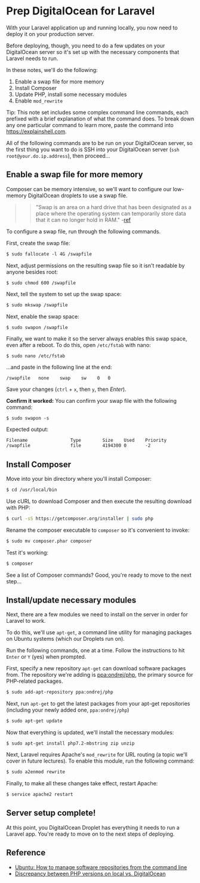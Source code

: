 # Prep DigitalOcean for Laravel
With your Laravel application up and running locally, you now need to deploy it on your production server.

Before deploying, though, you need to do a few updates on your DigitalOcean server so it's set up with the necessary components that Laravel needs to run.

In these notes, we'll do the following:

1. Enable a swap file for more memory
2. Install Composer
3. Update PHP, install some necessary modules
3. Enable `mod_rewrite`

Tip: This note set includes some complex command line commands, each prefixed with a brief explanation of what the command does. To break down any one particular command to learn more, paste the command into <https://explainshell.com>.

All of the following commands are to be run on your DigitalOcean server, so the first thing you want to do is SSH into your DigitalOcean server (`ssh root@your.do.ip.address`), then proceed...

## Enable a swap file for more memory
Composer can be memory intensive, so we'll want to configure our low-memory DigitalOcean droplets to use a swap file.

>> "Swap is an area on a hard drive that has been designated as a place where the operating system can temporarily store data that it can no longer hold in RAM." -[ref](https://www.digitalocean.com/community/tutorials/how-to-add-swap-on-ubuntu-14-04)

To configure a swap file, run through the following commands.

First, create the swap file:

```xml
$ sudo fallocate -l 4G /swapfile
```

Next, adjust permissions on the resulting swap file so it isn't readable by anyone besides root:

```
$ sudo chmod 600 /swapfile
```

Next, tell the system to set up the swap space:

```xml
$ sudo mkswap /swapfile
```

Next, enable the swap space:

```
$ sudo swapon /swapfile
```

Finally, we want to make it so the server always enables this swap space, even after a reboot. To do this, open `/etc/fstab` with nano:

```
$ sudo nano /etc/fstab
```

...and paste in the following line at the end:

```
/swapfile   none    swap    sw    0   0
```

Save your changes (`ctrl` + `x`, then `y`, then *Enter*).

__Confirm it worked:__
You can confirm your swap file with the following command:

```
$ sudo swapon -s
```

Expected output:

```xml
Filename                Type        Size    Used    Priority
/swapfile               file        4194300 0       -2
```


## Install Composer
Move into your bin directory where you'll install Composer:

```bash
$ cd /usr/local/bin
```

Use cURL to download Composer and then execute the resulting download with PHP:

```bash
$ curl -sS https://getcomposer.org/installer | sudo php
```

Rename the composer executable to `composer` so it's convenient to invoke:

```bash
$ sudo mv composer.phar composer
```

Test it's working:

```bash
$ composer
```

See a list of Composer commands? Good, you're ready to move to the next step...


## Install/update necessary modules
Next, there are a few modules we need to install on the server in order for Laravel to work. 

To do this, we'll use `apt-get`, a command line utility for managing packages on Ubuntu systems (which our Droplets run on).

Run the following commands, one at a time. Follow the instructions to hit `Enter` or `Y` (yes) when prompted.

First, specify a new repository `apt-get` can download software packages from. The repository we're adding is [ppa:ondrej/php](https://launchpad.net/~ondrej/+archive/ubuntu/php), the primary source for PHP-related packages.

```bash
$ sudo add-apt-repository ppa:ondrej/php
```

Next, run `apt-get` to get the latest packages from your apt-get repositories (including your newly added one, `ppa:ondrej/php`)

```bash
$ sudo apt-get update
```

Now that everything is updated, we'll install the necessary modules:
```
$ sudo apt-get install php7.2-mbstring zip unzip
```

Next, Laravel requires Apache's `mod_rewrite` for URL routing (a topic we'll cover in future lectures). To enable this module, run the following command:

```xml
$ sudo a2enmod rewrite
```

Finally, to make all these changes take effect, restart Apache:
```xml
$ service apache2 restart
```


## Server setup complete!
At this point, you DigitalOcean Droplet has everything it needs to run a Laravel app. You're ready to move on to the next steps of deploying.


## Reference
+ [Ubuntu: How to manage software repositories from the command line](https://help.ubuntu.com/community/Repositories/CommandLine)
+ [Discrepancy between PHP versions on local vs. DigitalOcean](https://gist.github.com/susanBuck/f949e701c239a7468de64cd89fe0347b)
